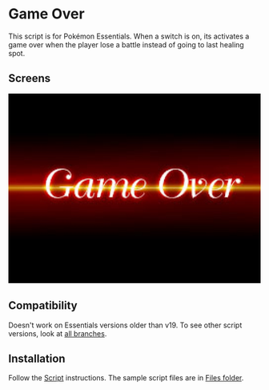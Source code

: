 # Game Over
This script is for Pokémon Essentials. When a switch is on, its activates a game over when the player lose a battle instead of going to last healing spot.

## Screens
![](Screens/screen.jpg)

## Compatibility
Doesn't work on Essentials versions older than v19. To see other script versions, look at [all branches](../../branches/all).

## Installation
Follow the [Script](/Script.rb) instructions. The sample script files are in [Files folder](/Files).
